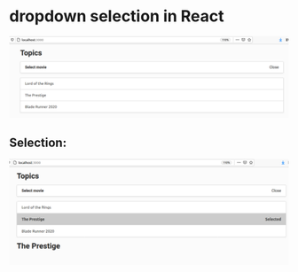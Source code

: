 # dropdown selection in React

![img1](images/dropdown1.png)

## Selection:

![img22](images/dropdown2.png)
